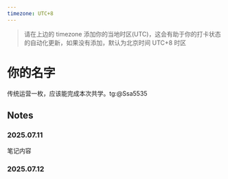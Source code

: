 ```yaml
---
timezone: UTC+8
---
```


> 请在上边的 timezone 添加你的当地时区(UTC)，这会有助于你的打卡状态的自动化更新，如果没有添加，默认为北京时间 UTC+8 时区


# 你的名字

传统运营一枚，应该能完成本次共学。tg:@Ssa5535

## Notes

<!-- Content_START -->

### 2025.07.11

笔记内容

### 2025.07.12

<!-- Content_END -->
